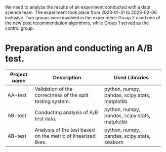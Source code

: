 We need to analyze the results of an experiment conducted with a data science team. The experiment took place from 2023-01-31 to 2023-02-06 inclusive. Two groups were involved in the experiment: Group 2 used one of the new post recommendation algorithms, while Group 1 served as the control group.
# Preparation and conducting an A/B test.
| Project name | Description | Used Libraries |
|----------|----------|----------|
| AA-test  | Validation of the correctness of the split testing system.   | python, numpy, pandas, scipy.stats, matplotlib  |
| AB-test   | Conducting analysis of A/B test data.  | python, numpy, pandas, scipy.stats, matplotlib   |
| AB-test  | Analysis of the test based on the metric of linearized likes.  | python, numpy, pandas, scipy.stats, seaborn |
